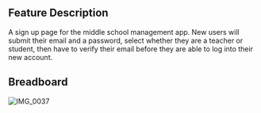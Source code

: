 ## Feature Description
A sign up page for the middle school management app. New users will submit their email and a password, select whether they are a teacher or student, then have to verify their email before they are able to log into their new account.

## Breadboard
![IMG_0037](https://github.com/vivianneyee/seg4105_playground/assets/55165979/f424278f-c479-410f-847a-cbeac373146e)

